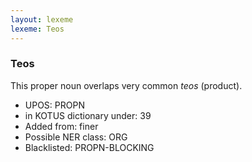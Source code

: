 ```yaml
---
layout: lexeme
lexeme: Teos
---
```


###  Teos

This proper noun overlaps  very common *teos* (product).
* UPOS:  PROPN
* in KOTUS dictionary under:  39
* Added from:  finer
* Possible NER class:  ORG
* Blacklisted:  PROPN-BLOCKING

